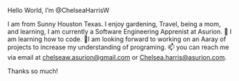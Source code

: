 Hello World, I’m @ChelseaHarrisW

I am from Sunny Houston Texas. I enjoy gardening, Travel, being a mom, and learning, I am currently a Software Engineering Apprenist at Asurion. 
🌱 I am learning how to code.
💞️I am looking forward to working on an Aaray of projects to increase my understanding of programing. 
📫 you can reach me via email at chelseaw.asurion@gmail.com or Chelsea.harris@asurion.com.

Thanks so much!
